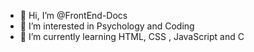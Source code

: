 - 👋 Hi, I’m @FrontEnd-Docs
- 👀 I’m interested in Psychology and Coding
- 🌱 I’m currently learning HTML, CSS , JavaScript and C

